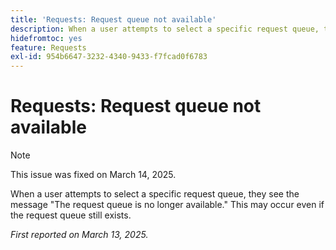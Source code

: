 ```yaml
---
title: 'Requests: Request queue not available'
description: When a user attempts to select a specific request queue, they see the message The request queue is no longer available. This may occur even if the request queue still exists.
hidefromtoc: yes
feature: Requests
exl-id: 954b6647-3232-4340-9433-f7fcad0f6783
---
```

# Requests: Request queue not available

>[!NOTE]
>
>This issue was fixed on March 14, 2025.

When a user attempts to select a specific request queue, they see the message "The request queue is no longer available." This may occur even if the request queue still exists.

_First reported on March 13, 2025._
